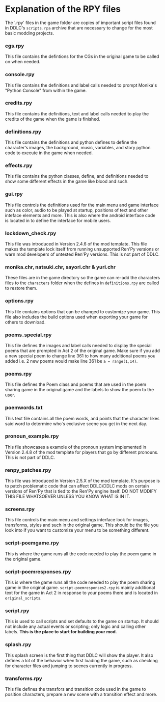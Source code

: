 # Explanation of the RPY files 
The '.rpy' files in the game folder are copies of important script files found in DDLC's `scripts.rpa` archive that are necessary to change for the most basic modding projects.

### **cgs.rpy**

This file contains the defintions for the CGs in the original game to be called on when needed.

### **console.rpy**

This file contains the definitions and label calls needed to prompt Monika's "Python Console" from within the game.

### **credits.rpy**

This file contains the definitions, text and label calls needed to play the credits of the game when the game is finished.

### **definitions.rpy**

This file contains the definitions and python defines to define the character's images, the background, music, variables, and story python code to execute in the game when needed.

### **effects.rpy**

This file contains the python classes, define, and definitions needed to show some different effects in the game like blood and such.

### **gui.rpy**

This file controls the definitions used for the main menu and game interface such as color, audio to be played at startup, positions of text and other inteface elements and more. This is also where the android interface code is located in to define the interface for mobile users.

### **lockdown_check.rpy** 

This file was introduced in Version 2.4.6 of the mod template. This file makes the template lock itself from running unsupported Ren'Py versions or warn mod developers of untested Ren'Py versions. This is not part of DDLC.

### **monika.chr**, **natsuki.chr**, **sayori.chr** & **yuri.chr**

These files are in the game directory so the game can re-add the characters files to the `characters` folder when the defines in `definitions.rpy` are called to restore them.

### **options.rpy**

This file contains options that can be changed to customize your game. This file also includes the build options used when exporting your game for others to download.

### **poems_special.rpy**

This file defines the images and label calls needed to display the special poems that are prompted in Act 2 of the original game. Make sure if you add a new special poem to change line 361 to how many additional poems you added i.e. 2 new poems would make line 361 be `a = range(1,14)`.

### **poems.rpy**

This file defines the Poem class and poems that are used in the poem sharing game in the original game and the labels to show the poem to the user.

### **poemwords.txt**

This text file contains all the poem words, and points that the character likes said word to determine who's exclusive scene you get in the next day.

### **pronoun_example.rpy**

This file showcases a examole of the pronoun system implemented in Version 2.4.8 of the mod template for players that go by different pronouns. This is not part of DDLC.

### **renpy_patches.rpy**

This file was introduced in Version 2.5.X of the mod template. It's purpose is to patch problematic code that can affect DDLC/DDLC mods on certain versions of Ren'Py that is tied to the Ren'Py engine itself. DO NOT MODIFY THIS FILE WHATSOEVER UNLESS YOU KNOW WHAT IS IN IT.

### **screens.rpy**

This file controls the main menu and settings interface look for images, transforms, styles and such in the original game. This should be the file you look into if you want to customize your menu to be something different.

### **script-poemgame.rpy**

This is where the game runs all the code needed to play the poem game in the original game.

### **script-poemresponses.rpy**

This is where the game runs all the code needed to play the poem sharing game in the original game. `script-poemresponses2.rpy` is mainly additional text for the game in Act 2 in response to your poems there and is located in `original_scripts`.

### **script.rpy**

This is used to call scripts and set defaults to the game on startup. It should not include any actual events or scripting; only logic and calling other labels. 
**This is the place to start for building your mod.**

### **splash.rpy**

This splash screen is the first thing that DDLC will show the player. It also defines a lot of the behavior when first loading the game, such as checking for character files and 
jumping to scenes currently in progress.

### **transforms.rpy**

This file defines the transfors and transition code used in the game to position characters, prepare a new scene with a transition effect and more.
